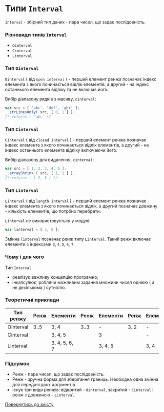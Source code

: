# Типи <code>Interval</code>

<code>Interval</code> - збірний тип даних - пара чисел, що задає послідовність.

### Різновиди типів <code>Interval</code>

- `Ointerval`
- `Cinterval`
- `Linterval`

### Тип <code>Ointerval</code>

<code>Ointerval</code> ( від <code>open interval</code> ) - перший елемент ренжа позначає індекс елемента з якого починається відлік елементів, а другий - на індекс останнього елемента відліку та не включає його.

Вибір діапазону рядків з масиву, `ointerval`:

```js
var src = [ 'abc', 'def', 'ghi' ];
_.strLinesOnly( src, [ 0, 1 ] );
/* returns : 'abc' */
```

### Тип <code>Cinterval</code>

<code>Cinterval</code> ( від <code>closed interval</code> ) - перший елемент ренжа позначає індекс елемента з якого починається відлік елементів, а другий - на індекс останнього елемента відліку включаючи його.

Вибір діапазону для видалення, `cinterval`:

```js
var src = [ 1, 2, 3, 4, 5 ];
_.arrayShrink_( src, [ 1, 2 ] );
/* returns : [ 2, 3 ] */
```

### Тип <code>Linterval</code>

<code>Linterval</code> ( від <code>length interval</code> ) - перший елемент ренжа позначає індекс елемента з якого починається відлік, а другий позначає довжину - кількість елементів, що потрбно перебрати.

`Linterval` не використовується у модулі.

```js
var linterval = [ 3, 5 ];
```

Змінна `linterval` позначає ренж типу `Linterval`. Такий ренж включає елементи з індексами `3`, `4`, `5`, `6`, `7`.

### Чому і для чого

Тип `Interval`

- реалізує важливу концепцію програмно;
- інкапсулює, роблячи можливим задання множини чисел однією ( а не декількома ) сутністю.


### Теоретичні приклади

| Тип ренжу | Ренж | Елементи      | Ренж | Елементи | Ренж | Елементи |
|-----------|------|---------------|------|----------|------|----------|
| Ointerval | 3..5 | 3, 4          | 3..3 | -        | 3..2 | -        |
| Cinterval |      | 3, 4, 5       |      | 3        |      | -        |
| Linterval |      | 3, 4, 5, 6, 7 |      | 3, 4, 5  |      | 3, 4     |


### Підсумок

- Ренж - пара чисел, що задає послідовність.
- Ренж - зручна форма для зберігання границь. Необхідна одна змінна для передачі двох аргументів.
- Існує три види ренжів: відкритий - `Ointerval`, закритий - `Cinterval` i ренж з довжиною - `Linterval`.

[Повернутись до змісту](../README.md#Концепції)
